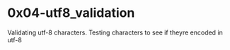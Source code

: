 #  0x04-utf8_validation
Validating utf-8 characters. Testing characters to see if
theyre encoded in utf-8
